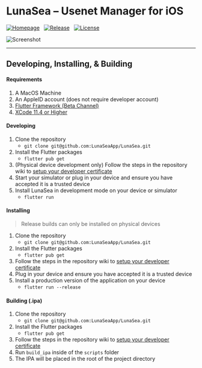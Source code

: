 # LunaSea &ndash; Usenet Manager for iOS

[![Homepage](https://img.shields.io/badge/Homepage-LunaSea-red?style=for-the-badge&logo=html5&color=%234ECCA3&logoColor=white)](https://www.lunasea.app) &nbsp; [![Release](https://img.shields.io/badge/AppStore-v2.0.0%20(333)-red?style=for-the-badge&logo=app-store&color=%230D96F6&logoColor=white)](https://apps.apple.com/us/app/lunasea/id1496797802?ls=1) &nbsp; [![License](https://img.shields.io/github/license/LunaSeaApp/LunaSea?color=%23222222&style=for-the-badge&logo=github&logoColor=white)](https://github.com/LunaSeaApp/LunaSea/blob/master/README.md)

![Screenshot](https://www.lunasea.app/images/hero.png)

---

## Developing, Installing, &amp; Building

#### Requirements

1. A MacOS Machine
2. An AppleID account (does not require developer account)
3. [Flutter Framework (Beta Channel)](https://flutter.dev/)
4. [XCode 11.4 or Higher](https://apps.apple.com/ca/app/xcode/id497799835?mt=12)

#### Developing

1. Clone the repository
    - `git clone git@github.com:LunaSeaApp/LunaSea.git`
2. Install the Flutter packages
    - `flutter pub get`
3. (Physical device development only) Follow the steps in the repository wiki to [setup your developer certificate](https://github.com/LunaSeaApp/LunaSea/wiki/Setup-of-Development-Certificate)
4. Start your simulator or plug in your device and ensure you have accepted it is a trusted device
5. Install LunaSea in development mode on your device or simulator
    - `flutter run` 

#### Installing

> Release builds can only be installed on physical devices

1. Clone the repository
    - `git clone git@github.com:LunaSeaApp/LunaSea.git`
2. Install the Flutter packages
    - `flutter pub get`
3. Follow the steps in the repository wiki to [setup your developer certificate](https://github.com/LunaSeaApp/LunaSea/wiki/Setup-of-Development-Certificate)
4. Plug in your device and ensure you have accepted it is a trusted device
5. Install a production version of the application on your device
    - `flutter run --release`

#### Building (.ipa)

1. Clone the repository
    - `git clone git@github.com:LunaSeaApp/LunaSea.git`
2. Install the Flutter packages
    - `flutter pub get`
3. Follow the steps in the repository wiki to [setup your developer certificate](https://github.com/LunaSeaApp/LunaSea/wiki/Setup-of-Development-Certificate)
4. Run `build_ipa` inside of the `scripts` folder
5. The IPA will be placed in the root of the project directory
